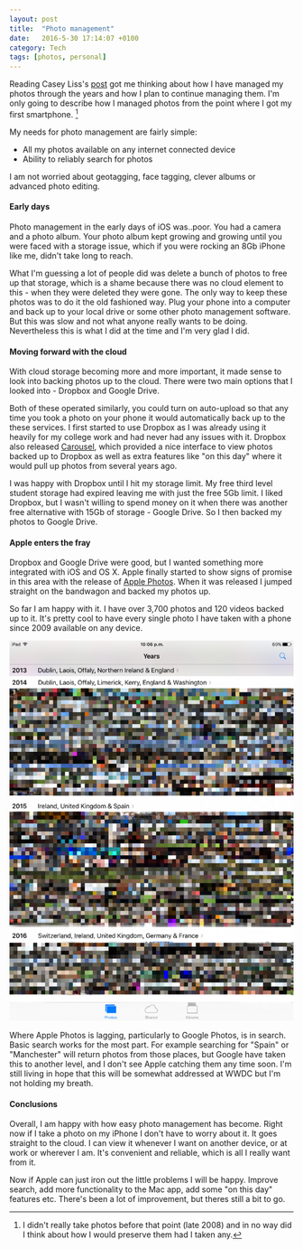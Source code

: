 ```yaml
---
layout: post
title:  "Photo management"
date:   2016-5-30 17:14:07 +0100
category: Tech
tags: [photos, personal]
---
```


Reading Casey Liss's [post][clisspics] got me thinking about how I have managed my photos through the years and how I plan to continue managing them. I'm only going to describe how I managed photos from the point where I got my first smartphone. [^1]

My needs for photo management are fairly simple:

- All my photos available on any internet connected device
- Ability to reliably search for photos 

I am not worried about geotagging, face tagging, clever albums or advanced photo editing.

#### Early days 
Photo management in the early days of iOS was..poor. You had a camera and a photo album. Your photo album kept growing and growing until you were faced with a storage issue, which if you were rocking an 8Gb iPhone like me, didn't take long to reach.

What I'm guessing a lot of people did was delete a bunch of photos to free up that storage, which is a shame because there was no cloud element to this - when they were deleted they were gone. The only way to keep these photos was to do it the old fashioned way. Plug your phone into a computer and back up to your local drive or some other photo management software. But this was slow and not what anyone really wants to be doing. Nevertheless this is what I did at the time and I'm very glad I did.

#### Moving forward with the cloud
With cloud storage becoming more and more important, it made sense to look into backing photos up to the cloud. There were two main options that I looked into - Dropbox and Google Drive. 

Both of these operated similarly, you could turn on auto-upload  so that any time you took a photo on your phone it would automatically back up to the these services. I first started to use Dropbox as I was already using it heavily for my college work and had never had any issues with it. Dropbox also released [Carousel][drpcar], which provided a nice interface to view photos backed up to Dropbox as well as extra features like "on this day" where it would pull up photos from several years ago.

I was happy with Dropbox until I hit my storage limit. My free third level student storage had expired leaving me with just the free 5Gb limit. I liked Dropbox, but I wasn't willing to spend money on it when there was another free alternative with 15Gb of storage - Google Drive. So I then backed my photos to Google Drive.

#### Apple enters the fray
Dropbox and Google Drive were good, but I wanted something more integrated with iOS and OS X. Apple finally started to show signs of promise in this area with the release of [Apple Photos][aplephotos]. When it was released I jumped straight on the bandwagon and backed my photos up. 

So far I am happy with it. I have over 3,700 photos and 120 videos backed up to it. It's pretty cool to have every single photo I have taken with a phone since 2009 available on any device.

<div class="center">
    <img src="/images/2016/5/photos-on-ipad.png" alt="Photos on iPad" class="center" />
</div>

Where Apple Photos is lagging, particularly to Google Photos, is in search. Basic search works for the most part. For example searching for "Spain" or "Manchester" will return photos from those places, but Google have taken this to another level, and I don't see Apple catching them any time soon. I'm still living in hope that this will be somewhat addressed at WWDC but I'm not holding my breath.

#### Conclusions
Overall, I am happy with how easy photo management has become. Right now if I take a photo on my iPhone I don't have to worry about it. It goes straight to the cloud. I can view it whenever I want on another device, or at work or wherever I am. It's convenient and reliable, which is all I really want from it.

Now if Apple can just iron out the little problems I will be happy. Improve search, add more functionality to the Mac app, add some "on this day" features etc. There's been a lot of improvement, but theres still a bit to go.

[clisspics]:https://www.caseyliss.com/2016/5/29/photo-management
[drpcar]:https://en.wikipedia.org/wiki/Dropbox_Carousel
[aplephotos]:http://www.apple.com/ios/photos/

[^1]: I didn't really take photos before that point (late 2008) and in no way did I think about how I would preserve them had I taken any. 